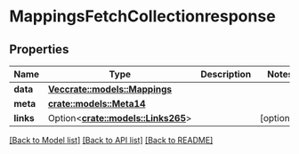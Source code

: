 # MappingsFetchCollectionresponse

## Properties

Name | Type | Description | Notes
------------ | ------------- | ------------- | -------------
**data** | [**Vec<crate::models::Mappings>**](mappings.md) |  | 
**meta** | [**crate::models::Meta14**](meta14.md) |  | 
**links** | Option<[**crate::models::Links265**](links265.md)> |  | [optional]

[[Back to Model list]](../README.md#documentation-for-models) [[Back to API list]](../README.md#documentation-for-api-endpoints) [[Back to README]](../README.md)


